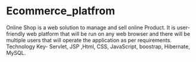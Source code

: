# Ecommerce_platfrom
Online Shop is a web solution to manage and sell online Product. It is user-friendly web platform that will be run on any web browser and there will be multiple users that will operate the application as per requirements. Technology Key-  Servlet, JSP ,Html, CSS, JavaScript, boostrap, Hibernate, MySQL. 
